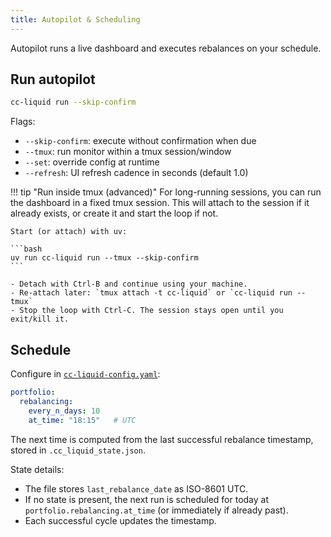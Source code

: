```yaml
---
title: Autopilot & Scheduling
---
```


Autopilot runs a live dashboard and executes rebalances on your schedule.

## Run autopilot

```bash
cc-liquid run --skip-confirm
```

Flags:

- `--skip-confirm`: execute without confirmation when due
- `--tmux`: run monitor within a tmux session/window
- `--set`: override config at runtime
- `--refresh`: UI refresh cadence in seconds (default 1.0)

!!! tip "Run inside tmux (advanced)"
    For long-running sessions, you can run the dashboard in a fixed tmux session. This will attach to the session if it already exists, or create it and start the loop if not.

    Start (or attach) with uv:

    ```bash
    uv run cc-liquid run --tmux --skip-confirm
    ```

    - Detach with Ctrl-B and continue using your machine. 
    - Re-attach later: `tmux attach -t cc-liquid` or `cc-liquid run --tmux`
    - Stop the loop with Ctrl-C. The session stays open until you exit/kill it.

## Schedule

Configure in [`cc-liquid-config.yaml`](configuration.md#yaml-cc-liquid-configyaml):

```yaml
portfolio:
  rebalancing:
    every_n_days: 10
    at_time: "18:15"   # UTC
```

The next time is computed from the last successful rebalance timestamp, stored in `.cc_liquid_state.json`.

State details:

- The file stores `last_rebalance_date` as ISO-8601 UTC.
- If no state is present, the next run is scheduled for today at `portfolio.rebalancing.at_time` (or immediately if already past).
- Each successful cycle updates the timestamp.


